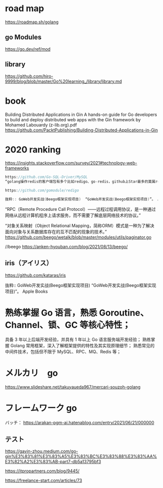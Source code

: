 # road map
https://roadmap.sh/golang

## go Modules
https://go.dev/ref/mod

## library
https://github.com/hiro-9999/blog/blob/master/Go%20learning_/library/library.md

# book
Building Distributed Applications in Gin A hands-on guide for Go developers to build and deploy distributed web apps with the Gin framework by Mohamed Labouardy (z-lib.org).pdf
https://github.com/PacktPublishing/Building-Distributed-Applications-in-Gin

# 2020 ranking
https://insights.stackoverflow.com/survey/2021#technology-web-frameworks

```go
https://github.com/Go-SQL-Driver/MySQL
“golang操作redis的客户端包有多个比如redigo、go-redis，github上Star最多的莫属redigo。

https://github.com/gomodule/redigo

抜粋:: GoWeb开发实战(Beego框架实现项目)  “GoWeb开发实战(Beego框架实现项目)”。 Apple Books  
```
“RPC（Remote Procedure Call Protocol）——远程过程调用协议，是一种通过网络从远程计算机程序上请求服务，而不需要了解底层网络技术的协议。”

“对象关系映射（Object Relational Mapping，简称ORM）模式是一种为了解决面向对象与关系数据库存在的互不匹配的现象的技术。”
https://github.com/beego/wetalk/blob/master/modules/utils/paginator.go

//beego
https://anken-hyouban.com/blog/2021/08/13/beego/

## iris（アイリス）
https://github.com/kataras/iris

抜粋:: GoWeb开发实战(Beego框架实现项目)  “GoWeb开发实战(Beego框架实现项目)”。 Apple Books  

# 熟练掌握 Go 语言，熟悉 Goroutine、Channel、锁、GC 等核心特性；

具备 3 年以上后端开发经验，并具有 1 年以上 Go 语言服务端开发经验；
熟练掌握 Golang 常用框架，深入了解框架提供的特性及其实现原理细节；
熟悉常见的中间件技术，包括但不限于 MySQL、RPC、MQ、Redis 等；

# メルカリ　go
https://www.slideshare.net/takuyaueda967/mercari-souzoh-golang

# フレームワーク go
バッチ：
https://arakan-pgm-ai.hatenablog.com/entry/2021/06/21/000000

## テスト
https://gavin-zhou.medium.com/go-gin%E3%83%81%E3%83%A5%E3%83%BC%E3%83%88%E3%83%AA%E3%82%A2%E3%83%AB-part7-db5a13795bf3


https://itpropartners.com/blog/9445/

https://freelance-start.com/articles/73
